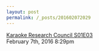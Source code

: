 ```yaml
---
layout: post
permalink: /_posts/201602072029
---
```


<a href=" https://www.youtube.com/watch?v=fkfkxfBGuWM">
Karaoke Research Council S01E03                    </a>

<div id="footer">
<span id="timestamp"> February 7th, 2016 8:29pm </span>
</div>
